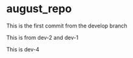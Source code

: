 # august_repo

This is the first commit from the develop branch

This is from dev-2 and dev-1

This is dev-4